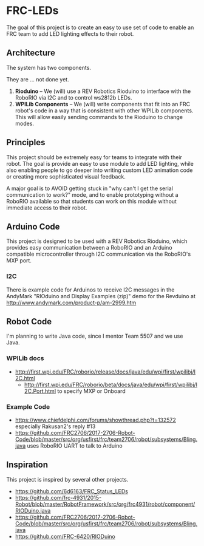 # FRC-LEDs

The goal of this project is to create an easy to use set of code to enable an FRC team to add LED lighting effects to their robot.

## Architecture

The system has two components.

They are ... not done yet.

1. **Rioduino** – We (will) use a REV Robotics Rioduino to interface with the RoboRIO via I2C and to control ws2812b LEDs.
2. **WPILib Components** – We (will) write components that fit into an FRC robot's code in a way that is consistent with other WPILib components. This will allow easily sending commands to the Rioduino to change modes.

## Principles

This project should be extremely easy for teams to integrate with their robot. The goal is provide an easy to use module to add LED lighting, while also enabling people to go deeper into writing custom LED animation code or creating more sophisticated visual feedback.

A major goal is to AVOID getting stuck in "why can't I get the serial communication to work?" mode, and to enable prototyping without a RoboRIO available so that students can work on this module without immediate access to their robot.

## Arduino Code

This project is designed to be used with a REV Robotics Rioduino, which provides easy communication between a RoboRIO and an Arduino compatible microcontroller through I2C communication via the RoboRIO's MXP port.

### I2C

There is example code for Arduinos to receive I2C messages in the AndyMark "RIOduino and Display Examples (zip)" demo for the Revduino at http://www.andymark.com/product-p/am-2999.htm

## Robot Code

I'm planning to write Java code, since I mentor Team 5507 and we use Java.

### WPILib docs

* http://first.wpi.edu/FRC/roborio/release/docs/java/edu/wpi/first/wpilibj/I2C.html
  * http://first.wpi.edu/FRC/roborio/beta/docs/java/edu/wpi/first/wpilibj/I2C.Port.html to specify MXP or Onboard

### Example Code

* https://www.chiefdelphi.com/forums/showthread.php?t=132572 especially Rakusan2's reply #13
* https://github.com/FRC2706/2017-2706-Robot-Code/blob/master/src/org/usfirst/frc/team2706/robot/subsystems/Bling.java uses RoboRIO UART to talk to Arduino

## Inspiration

This project is inspired by several other projects.

* https://github.com/6d6163/FRC_Status_LEDs
* https://github.com/frc-4931/2015-Robot/blob/master/RobotFramework/src/org/frc4931/robot/component/RIODuino.java
* https://github.com/FRC2706/2017-2706-Robot-Code/blob/master/src/org/usfirst/frc/team2706/robot/subsystems/Bling.java
* https://github.com/FRC-6420/RIODuino
